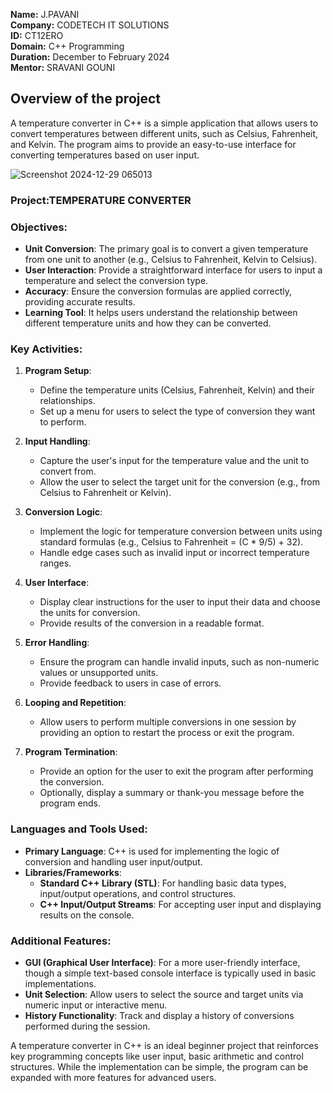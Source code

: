 **Name:** J.PAVANI  
**Company:** CODETECH IT SOLUTIONS  
**ID:** CT12ERO   
**Domain:** C++ Programming  
**Duration:** December to February 2024   
**Mentor:** SRAVANI GOUNI  


## Overview of the project

A temperature converter in C++ is a simple application that allows users to convert temperatures between different units, such as Celsius, Fahrenheit, and Kelvin. The program aims to provide an easy-to-use interface for converting temperatures based on user input.

![Screenshot 2024-12-29 065013](https://github.com/user-attachments/assets/a5b80dec-711b-47ba-87da-2584106ab193)

### Project:TEMPERATURE CONVERTER


### Objectives:
- **Unit Conversion**: The primary goal is to convert a given temperature from one unit to another (e.g., Celsius to Fahrenheit, Kelvin to Celsius).
- **User Interaction**: Provide a straightforward interface for users to input a temperature and select the conversion type.
- **Accuracy**: Ensure the conversion formulas are applied correctly, providing accurate results.
- **Learning Tool**: It helps users understand the relationship between different temperature units and how they can be converted.

### Key Activities:
1. **Program Setup**:
   - Define the temperature units (Celsius, Fahrenheit, Kelvin) and their relationships.
   - Set up a menu for users to select the type of conversion they want to perform.

2. **Input Handling**:
   - Capture the user's input for the temperature value and the unit to convert from.
   - Allow the user to select the target unit for the conversion (e.g., from Celsius to Fahrenheit or Kelvin).

3. **Conversion Logic**:
   - Implement the logic for temperature conversion between units using standard formulas (e.g., Celsius to Fahrenheit = (C * 9/5) + 32).
   - Handle edge cases such as invalid input or incorrect temperature ranges.

4. **User Interface**:
   - Display clear instructions for the user to input their data and choose the units for conversion.
   - Provide results of the conversion in a readable format.

5. **Error Handling**:
   - Ensure the program can handle invalid inputs, such as non-numeric values or unsupported units.
   - Provide feedback to users in case of errors.

6. **Looping and Repetition**:
   - Allow users to perform multiple conversions in one session by providing an option to restart the process or exit the program.

7. **Program Termination**:
   - Provide an option for the user to exit the program after performing the conversion.
   - Optionally, display a summary or thank-you message before the program ends.

### Languages and Tools Used:
- **Primary Language**: C++ is used for implementing the logic of conversion and handling user input/output.
- **Libraries/Frameworks**:
  - **Standard C++ Library (STL)**: For handling basic data types, input/output operations, and control structures.
  - **C++ Input/Output Streams**: For accepting user input and displaying results on the console.

### Additional Features:
- **GUI (Graphical User Interface)**: For a more user-friendly interface, though a simple text-based console interface is typically used in basic implementations.
- **Unit Selection**: Allow users to select the source and target units via numeric input or interactive menu.
- **History Functionality**: Track and display a history of conversions performed during the session.

A temperature converter in C++ is an ideal beginner project that reinforces key programming concepts like user input, basic arithmetic and control structures. While the implementation can be simple, the program can be expanded with more features for advanced users.
